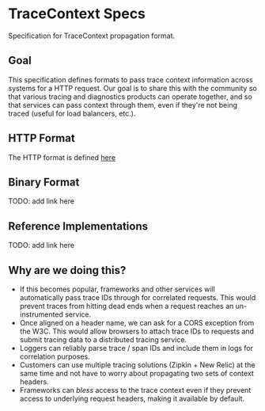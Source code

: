 # TraceContext Specs
Specification for TraceContext propagation format.

## Goal
This specification defines formats to pass trace context information across systems for a HTTP request. Our goal is to share this with the community so that various tracing and diagnostics products can operate together, and so that services can pass context through them, even if they're not being traced (useful for load balancers, etc.).

## HTTP Format
The HTTP format is defined [here](https://github.com/TraceContext/tracecontext-spec/blob/master/HTTP_HEADER_FORMAT.md)

## Binary Format
TODO: add link here

## Reference Implementations
TODO: add link here

## Why are we doing this?
* If this becomes popular, frameworks and other services will automatically pass trace IDs through for correlated requests. This would prevent traces from hitting dead ends when a request reaches an un-instrumented service.
* Once aligned on a header name, we can ask for a CORS exception from the W3C. This would allow browsers to attach trace IDs to requests and submit tracing data to a distributed tracing service.
* Loggers can reliably parse trace / span IDs and include them in logs for correlation purposes.
* Customers can use multiple tracing solutions (Zipkin + New Relic) at the same time and not have to worry about propagating two sets of context headers.
* Frameworks can *bless* access to the trace context even if they prevent access to underlying request headers, making it available by default.
